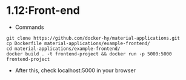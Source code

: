 # 1.12:Front-end

- Commands

```shell
git clone https://github.com/docker-hy/material-applications.git
cp Dockerfile material-applications/example-frontend/
cd material-applications/example-frontend/
docker build . -t frontend-project && docker run -p 5000:5000 frontend-project
```

- After this, check localhost:5000 in your browser

